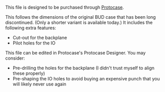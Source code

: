 This file is designed to be purchased through [Protocase](https://www.protocase.com/).

This follows the dimensions of the original BUD case that has been long discontinued. (Only a shorter variant is available today.) It includes the following extra features:
- Cut-out for the backplane
- Pilot holes for the IO

This file can be edited in Protocase's Protocase Designer. You may consider:
- Pre-drilling the holes for the backplane (I didn't trust myself to align these properly)
- Pre-shaping the IO holes to avoid buying an expensive punch that you will likely never use again